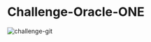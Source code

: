 # Challenge-Oracle-ONE

![challenge-git](https://user-images.githubusercontent.com/63475312/185015092-5fcb3682-5fe4-4c89-8504-6b4327086cc7.png)
